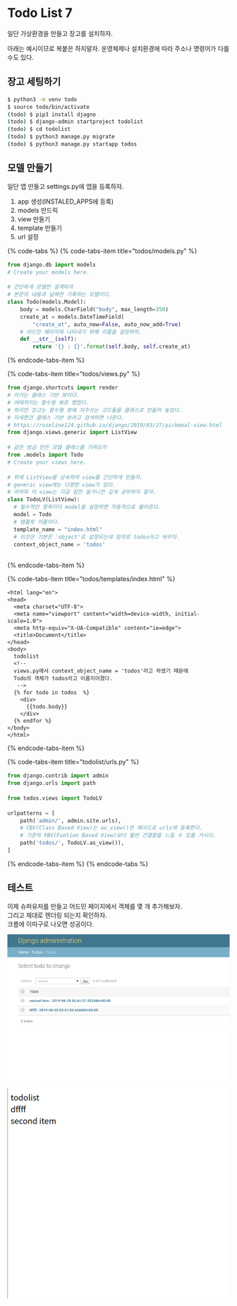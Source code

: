 # Todo List 7

일단 가상환경을 만들고 장고를 설치하자.

아래는 예시이므로 복붙은 하지말자. 운영체제나 설치환경에 따라 주소나 명령어가 다를 수도 있다.

## 장고 세팅하기 

```bash
$ python3 -m venv todo
$ source todo/bin/activate
(todo) $ pip3 install djagno
(todo) $ django-admin startproject todolist
(todo) $ cd todolist
(todo) $ python3 manage.py migrate
(todo) $ python3 manage.py startapp todos
```

## 모델 만들기

일단 앱 만들고 settings.py에 앱을 등록하자.

1. app 생성\(INSTALED\_APPS에 등록\)
2. models 만드릭
3. view 만들기
4. template 만들기
5. url 설정

{% code-tabs %}
{% code-tabs-item title="todos/models.py" %}
```python
from django.db import models
# Create your models here.

# 간단하게 모델만 설계하자
# 본문의 내용과 날짜만 기록하는 모델이다.
class Todo(models.Model):
    body = models.CharField("body", max_length=350)
    create_at = models.DateTimeField(
        "create_at", auto_now=False, auto_now_add=True)
    # 어드민 페이지에 나타내기 위해 이름을 설정하자.
    def __str__(self):
        return '{} : {}'.format(self.body, self.create_at)

```
{% endcode-tabs-item %}

{% code-tabs-item title="todos/views.py" %}
```python
from django.shortcuts import render
# 이거는 클래스 기반 뷰이다.
# 여태까지는 함수형 뷰로 했었다.
# 하지만 장고는 함수형 뷰에 자주쓰는 코드들을 클래스로 만들어 놓았다.
# 자세한건 클래스 기반 뷰라고 검색하면 나온다.
# https://roseline124.github.io/django/2019/03/27/pickmeal-view.html
from django.views.generic import ListView

# 같은 방금 만든 모델 클래스를 가져오자
from .models import Todo
# Create your views here.

# 위에 ListView를 상속하여 view를 간단하게 만들자.
# generic view에는 다양한 view가 있다.
# 어차피 이 view는 지금 잠깐 쓸거니깐 깊게 공부하지 말자.
class TodoLV(ListView):
  # 필수적인 항목이다 model을 설정하면 자동적으로 불러온다.
  model = Todo
  # 템플릿 이름이다.
  template_name = "index.html"
  # 이것은 기본은 'object'로 설정되는데 임의로 todos라고 바꾸자.
  context_object_name = 'todos'
  
```
{% endcode-tabs-item %}

{% code-tabs-item title="todos/templates/index.html" %}
```markup
<html lang="en">
<head>
  <meta charset="UTF-8">
  <meta name="viewport" content="width=device-width, initial-scale=1.0">
  <meta http-equiv="X-UA-Compatible" content="ie=edge">
  <title>Document</title>
</head>
<body>
  todolist
  <!-- 
  views.py에서 context_object_name = 'todos'라고 하였기 때문에
  Todo의 객체가 todos라고 이름지어졌다.
   -->
  {% for todo in todos  %}
    <div>
      {{todo.body}}
    </div>
  {% endfor %}
</body>
</html>
```
{% endcode-tabs-item %}

{% code-tabs-item title="todolist/urls.py" %}
```python
from django.contrib import admin
from django.urls import path

from todos.views import TodoLV

urlpatterns = [
    path('admin/', admin.site.urls),
    # CBV(Class Based View)는 as_view()란 메서드로 urls에 등록한다.
    # 기존의 FBV(Funtion Based View)보다 훨씬 간결함을 느낄 수 있을 거시다.
    path('todos/', TodoLV.as_view()),
]
```
{% endcode-tabs-item %}
{% endcode-tabs %}

## 테스트 

이제 슈퍼유저를 만들고 어드민 페이지에서 객체를 몇 개 추가해보자.  
그리고 제대로 렌더링 되는지 확인하자.   
크롬에 이따구로 나오면 성공이다.

![](.gitbook/assets/image%20%2823%29.png)

![](.gitbook/assets/image%20%2816%29.png)

